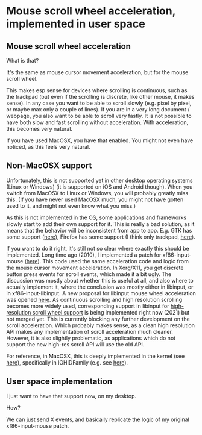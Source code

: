 # Mouse scroll wheel acceleration, implemented in user space

## Mouse scroll wheel acceleration

What is that?

It's the same as mouse cursor movement acceleration,
but for the mouse scroll wheel.

This makes esp sense for devices where scrolling is continuous,
such as the trackpad
(but even if the scrolling is discrete, like other mouse, it makes sense).
In any case you want to be able to scroll slowly
(e.g. pixel by pixel, or maybe max only a couple of lines).
If you are in a very long document / webpage,
you also want to be able to scroll very fastly.
It is not possible to have both slow and fast scrolling
without acceleration.
With acceleration, this becomes very natural.

If you have used MacOSX, you have that enabled.
You might not even have noticed,
as this feels very natural.


## Non-MacOSX support

Unfortunately, this is not supported yet in other desktop operating systems
(Linux or Windows)
(it is supported on iOS and Android though).
When you switch from MacOSX to Linux or Windows,
you will probably greatly miss this.
(If you have never used MacOSX much,
you might not have gotten used to it,
and might not even know what you miss.)

As this is not implemented in the OS,
some applications and frameworks slowly
start to add their own support for it.
This is really a bad solution,
as it means that the behavior will be inconsistent from app to app.
E.g. GTK has some support ([here](https://gitlab.gnome.org/GNOME/gtk/blob/c734c7e9188b56f56c3a504abee05fa40c5475ac/gtk/gtkrange.c#L3065-3073)),
Firefox has some support (I think only trackpad, [here](https://searchfox.org/mozilla-central/rev/029d9d2477ef0232bb08db94696badddec4d5bda/gfx/layers/apz/src/AsyncPanZoomController.cpp#2572)).

If you want to do it right,
it's still not so clear where exactly this should be implemented.
Long time ago (2010),
I implemented a patch for xf86-input-mouse ([here](https://bugs.freedesktop.org/show_bug.cgi?id=29905)).
This code used the same acceleration code and logic
from the mouse cursor movement acceleration.
In Xorg/X11, you get discrete button press events for scroll events,
which made it a bit ugly.
The discussion was mostly about whether this is useful at all,
and also where to actually implement it,
where the conclusion was mostly either in libinput,
or in xf86-input-libinput.
A new proposal for libinput mouse wheel acceleration
was opened [here](https://gitlab.freedesktop.org/libinput/libinput/-/issues/7).
As continuous scrolling and high resolution scrolling
becomes more widely used, 
corresponding support in libinput for
[high-resolution scroll wheel support](https://gitlab.freedesktop.org/libinput/libinput/-/merge_requests/139)
is being implemented right now (2021) but not merged yet.
This is currently blocking any further development on the scroll acceleration.
Which probably makes sense, as a clean high resolution API
makes any implementation of scroll acceleration much cleaner.
However, it is also slightly problematic,
as applications which do not support the new high-res scroll API
will use the old API.

For reference, in MacOSX, this is deeply implemented in the kernel
(see [here](https://stackoverflow.com/questions/44196338/where-is-mouse-cursor-movement-acceleration-and-scroll-wheel-acceleration-implem)),
specifically in IOHIDFamily (e.g. see [here](https://github.com/aosm/IOHIDFamily/blob/d36f126e5b8d3183a037c453df7feedaba874553/IOHIDSystem/IOHIPointing.cpp)).


## User space implementation

I just want to have that support now, on my desktop.

How?

We can just send X events,
and basically replicate the logic of my original xf86-input-mouse patch.
